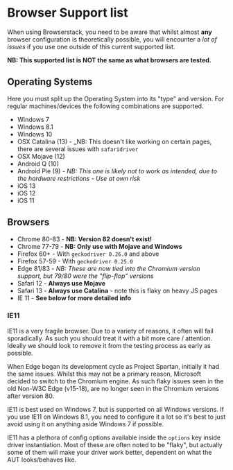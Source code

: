 # Browser Support list

When using Browserstack, you need to be aware that whilst almost **any** browser configuration is theoretically possible,
you will encounter a _lot of issues_ if you use one outside of this current supported list.

**NB: This supported list is NOT the same as what browsers are tested.**

## Operating Systems

Here you must split up the Operating System into its "type" and version. For regular machines/devices the following
combinations are supported.

- Windows 7
- Windows 8.1
- Windows 10
- OSX Catalina (13) - _NB: This doesn't like working on certain pages, there are several issues with `safaridriver`
- OSX Mojave (12)
- Android Q (10)
- Android Pie (9) - _NB: This one is likely not to work as intended, due to the hardware restrictions - Use at own risk_
- iOS 13
- iOS 12
- iOS 11

## Browsers

- Chrome 80-83 - **NB: Version 82 doesn't exist!**
- Chrome 77-79 - **NB: Only use with Mojave and Windows**
- Firefox 60+ - With `geckodriver 0.26.0` and above
- Firefox 57-59 - With `geckodriver 0.25.0`
- Edge 81/83 - _NB: These are now tied into the Chromium version support, but 79/80 were the "flip-flop" versions_
- Safari 12 - **Always use Mojave**
- Safari 13 - **Always use Catalina** - note this is flaky on heavy JS pages
- IE 11 - **See below for more detailed info**

### IE11

IE11 is a very fragile browser. Due to a variety of reasons, it often will fail sporadically. As such you should treat
it with a bit more care / attention. Ideally we should look to remove it from the testing process as early as possible.

When Edge began its development cycle as Project Spartan, initially it had the same issues. Whilst this may not be a
primary reason, Microsoft decided to switch to the Chromium engine. As such flaky issues seen in the old Non-W3C Edge
(v15-18), are no longer seen in the Chromium versions after version 80.

IE11 is best used on Windows 7, but is supported on all Windows versions. If you use IE11 on Windows 8.1, you need to
configure it a lot so it's best to just avoid using it on anything aside Windows 7 if possible.

IE11 has a plethora of config options available inside the `options` key inside driver instantiation. Most of these are
often noted to be "flaky", but actually some of them will make your driver work better, dependent on what the
AUT looks/behaves like.
